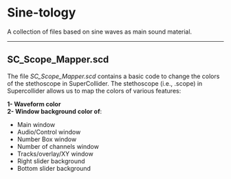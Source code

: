 
# Sine-tology
A collection of files based on sine waves as main sound material.

------------------------------------------------------------------
## SC_Scope_Mapper.scd
The file *SC_Scope_Mapper.scd* contains a basic code to change the colors of the stethoscope in SuperCollider. The stethoscope (i.e., .scope) in Supercollider allows us to map the colors of various features:

**1- Waveform color**  
**2- Window background color of**:   
- Main window 
- Audio/Control window 
- Number Box window 
- Number of channels window 
- Tracks/overlay/XY window
- Right slider background 
- Bottom slider background
